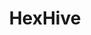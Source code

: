 ---
title: HexHive

description: |
  Our research focuses on software and systems security. We target techniques that both enable developers to discover and remove bugs and make programs resilient against the exploitation of unknown or unpatched vulnerabilities. 

people:
  - mathias-payer

layout: project
last-updated: 2019-11-04
link: "http://hexhive.epfl.ch"
---